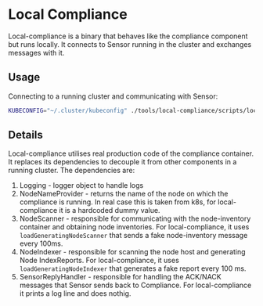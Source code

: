 # Local Compliance

Local-compliance is a binary that behaves like the compliance component but runs locally.
It connects to Sensor running in the cluster and exchanges messages with it.

## Usage

Connecting to a running cluster and communicating with Sensor:

```bash
KUBECONFIG="~/.cluster/kubeconfig" ./tools/local-compliance/scripts/local-compliance.sh
```

## Details

Local-compliance utilises real production code of the compliance container.
It replaces its dependencies to decouple it from other components in a running cluster.
The dependencies are:
1. Logging - logger object to handle logs
2. NodeNameProvider - returns the name of the node on which the compliance is running.
   In real case this is taken from k8s, for local-compliance it is a hardcoded dummy value.
3. NodeScanner - responsible for communicating with the node-inventory container and obtaining node inventories.
   For local-compliance, it uses `loadGeneratingNodeScanner` that sends a fake node-inventory message every 100ms.
4. NodeIndexer - responsible for scanning the node host and generating Node IndexReports. 
   For local-compliance, it uses `loadGeneratingNodeIndexer` that generates a fake report every 100 ms.
5. SensorReplyHandler - responsible for handling the ACK/NACK messages that Sensor sends back to Compliance.
   For local-compliance it prints a log line and does nothig.
